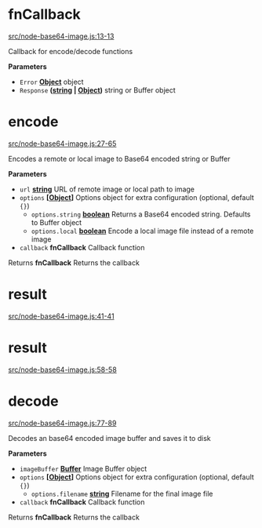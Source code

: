 # fnCallback

[src/node-base64-image.js:13-13](https://github.com/riyadhalnur/node-base64-image/blob/48ccb3a785ba53841dc0821548dff8177da7bfb0/src/node-base64-image.js#L13-L13 "Source code on GitHub")

Callback for encode/decode functions

**Parameters**

-   `Error` **[Object](https://developer.mozilla.org/en-US/docs/Web/JavaScript/Reference/Global_Objects/Object)** object
-   `Response` **([string](https://developer.mozilla.org/en-US/docs/Web/JavaScript/Reference/Global_Objects/String) \| [Object](https://developer.mozilla.org/en-US/docs/Web/JavaScript/Reference/Global_Objects/Object))** string or Buffer object

# encode

[src/node-base64-image.js:27-65](https://github.com/riyadhalnur/node-base64-image/blob/48ccb3a785ba53841dc0821548dff8177da7bfb0/src/node-base64-image.js#L27-L65 "Source code on GitHub")

Encodes a remote or local image to Base64 encoded string or Buffer

**Parameters**

-   `url` **[string](https://developer.mozilla.org/en-US/docs/Web/JavaScript/Reference/Global_Objects/String)** URL of remote image or local path to image
-   `options` **\[[Object](https://developer.mozilla.org/en-US/docs/Web/JavaScript/Reference/Global_Objects/Object)]** Options object for extra configuration (optional, default `{}`)
    -   `options.string` **[boolean](https://developer.mozilla.org/en-US/docs/Web/JavaScript/Reference/Global_Objects/Boolean)** Returns a Base64 encoded string. Defaults to Buffer object
    -   `options.local` **[boolean](https://developer.mozilla.org/en-US/docs/Web/JavaScript/Reference/Global_Objects/Boolean)** Encode a local image file instead of a remote image
-   `callback` **fnCallback** Callback function

Returns **fnCallback** Returns the callback

# result

[src/node-base64-image.js:41-41](https://github.com/riyadhalnur/node-base64-image/blob/48ccb3a785ba53841dc0821548dff8177da7bfb0/src/node-base64-image.js#L41-L41 "Source code on GitHub")

# result

[src/node-base64-image.js:58-58](https://github.com/riyadhalnur/node-base64-image/blob/48ccb3a785ba53841dc0821548dff8177da7bfb0/src/node-base64-image.js#L58-L58 "Source code on GitHub")

# decode

[src/node-base64-image.js:77-89](https://github.com/riyadhalnur/node-base64-image/blob/48ccb3a785ba53841dc0821548dff8177da7bfb0/src/node-base64-image.js#L77-L89 "Source code on GitHub")

Decodes an base64 encoded image buffer and saves it to disk

**Parameters**

-   `imageBuffer` **[Buffer](https://nodejs.org/api/buffer.html)** Image Buffer object
-   `options` **\[[Object](https://developer.mozilla.org/en-US/docs/Web/JavaScript/Reference/Global_Objects/Object)]** Options object for extra configuration (optional, default `{}`)
    -   `options.filename` **[string](https://developer.mozilla.org/en-US/docs/Web/JavaScript/Reference/Global_Objects/String)** Filename for the final image file
-   `callback` **fnCallback** Callback function

Returns **fnCallback** Returns the callback
